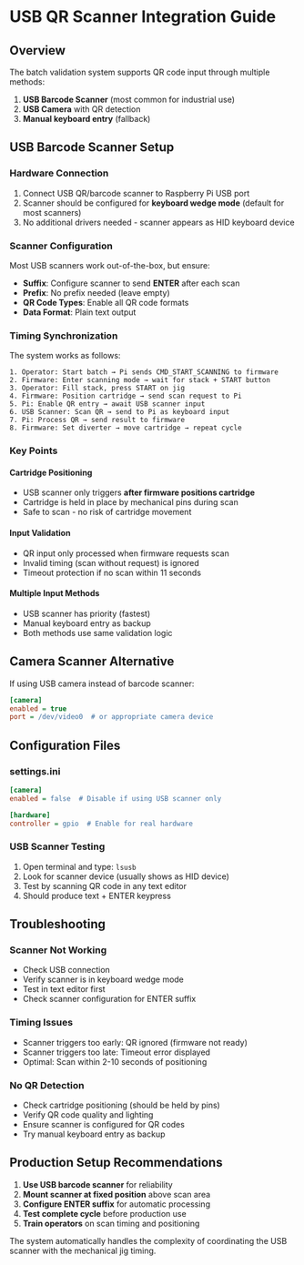 # USB QR Scanner Integration Guide

## Overview

The batch validation system supports QR code input through multiple methods:
1. **USB Barcode Scanner** (most common for industrial use)
2. **USB Camera** with QR detection
3. **Manual keyboard entry** (fallback)

## USB Barcode Scanner Setup

### Hardware Connection
1. Connect USB QR/barcode scanner to Raspberry Pi USB port
2. Scanner should be configured for **keyboard wedge mode** (default for most scanners)
3. No additional drivers needed - scanner appears as HID keyboard device

### Scanner Configuration
Most USB scanners work out-of-the-box, but ensure:
- **Suffix**: Configure scanner to send **ENTER** after each scan
- **Prefix**: No prefix needed (leave empty)
- **QR Code Types**: Enable all QR code formats
- **Data Format**: Plain text output

### Timing Synchronization

The system works as follows:

```
1. Operator: Start batch → Pi sends CMD_START_SCANNING to firmware
2. Firmware: Enter scanning mode → wait for stack + START button
3. Operator: Fill stack, press START on jig
4. Firmware: Position cartridge → send scan request to Pi
5. Pi: Enable QR entry → await USB scanner input
6. USB Scanner: Scan QR → send to Pi as keyboard input
7. Pi: Process QR → send result to firmware  
8. Firmware: Set diverter → move cartridge → repeat cycle
```

### Key Points

#### Cartridge Positioning
- USB scanner only triggers **after firmware positions cartridge**
- Cartridge is held in place by mechanical pins during scan
- Safe to scan - no risk of cartridge movement

#### Input Validation  
- QR input only processed when firmware requests scan
- Invalid timing (scan without request) is ignored
- Timeout protection if no scan within 11 seconds

#### Multiple Input Methods
- USB scanner has priority (fastest)
- Manual keyboard entry as backup
- Both methods use same validation logic

## Camera Scanner Alternative

If using USB camera instead of barcode scanner:

```ini
[camera]
enabled = true
port = /dev/video0  # or appropriate camera device
```

## Configuration Files

### settings.ini
```ini
[camera]
enabled = false  # Disable if using USB scanner only

[hardware] 
controller = gpio  # Enable for real hardware
```

### USB Scanner Testing

1. Open terminal and type: `lsusb`
2. Look for scanner device (usually shows as HID device)
3. Test by scanning QR code in any text editor
4. Should produce text + ENTER keypress

## Troubleshooting

### Scanner Not Working
- Check USB connection
- Verify scanner is in keyboard wedge mode
- Test in text editor first
- Check scanner configuration for ENTER suffix

### Timing Issues  
- Scanner triggers too early: QR ignored (firmware not ready)
- Scanner triggers too late: Timeout error displayed
- Optimal: Scan within 2-10 seconds of positioning

### No QR Detection
- Check cartridge positioning (should be held by pins)
- Verify QR code quality and lighting
- Ensure scanner is configured for QR codes
- Try manual keyboard entry as backup

## Production Setup Recommendations

1. **Use USB barcode scanner** for reliability
2. **Mount scanner at fixed position** above scan area  
3. **Configure ENTER suffix** for automatic processing
4. **Test complete cycle** before production use
5. **Train operators** on scan timing and positioning

The system automatically handles the complexity of coordinating the USB scanner with the mechanical jig timing.